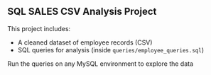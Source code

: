 ## SQL SALES CSV Analysis Project

This project includes:
- A cleaned dataset of employee records (CSV)
- SQL queries for analysis (inside `queries/employee_queries.sql`)

Run the queries on any MySQL environment to explore the data
